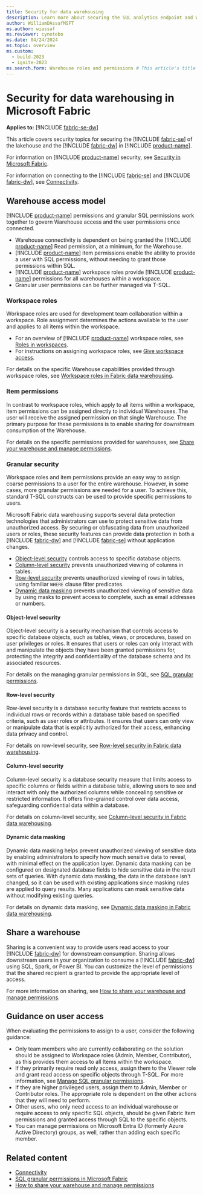 ```yaml
---
title: Security for data warehousing
description: Learn more about securing the SQL analytics endpoint and Warehouse in Microsoft Fabric.
author: WilliamDAssafMSFT
ms.author: wiassaf
ms.reviewer: cynotebo
ms.date: 04/24/2024
ms.topic: overview
ms.custom:
  - build-2023
  - ignite-2023
ms.search.form: Warehouse roles and permissions # This article's title should not change. If so, contact engineering.
---
```


# Security for data warehousing in Microsoft Fabric

**Applies to:** [!INCLUDE [fabric-se-dw](includes/applies-to-version/fabric-se-and-dw.md)]

This article covers security topics for securing the [!INCLUDE [fabric-se](includes/fabric-se.md)] of the lakehouse and the [!INCLUDE [fabric-dw](includes/fabric-dw.md)] in [!INCLUDE [product-name](../includes/product-name.md)].

For information on [!INCLUDE [product-name](../includes/product-name.md)] security, see [Security in Microsoft Fabric](../security/security-overview.md).

For information on connecting to the [!INCLUDE [fabric-se](includes/fabric-se.md)] and [!INCLUDE [fabric-dw](includes/fabric-dw.md)], see [Connectivity](connectivity.md).

## Warehouse access model

[!INCLUDE [product-name](../includes/product-name.md)] permissions and granular SQL permissions work together to govern Warehouse access and the user permissions once connected.

- Warehouse connectivity is dependent on being granted the [!INCLUDE [product-name](../includes/product-name.md)] Read permission, at a minimum, for the Warehouse.
- [!INCLUDE [product-name](../includes/product-name.md)] item permissions enable the ability to provide a user with SQL permissions, without needing to grant those permissions within SQL.
- [!INCLUDE [product-name](../includes/product-name.md)] workspace roles provide [!INCLUDE [product-name](../includes/product-name.md)] permissions for all warehouses within a workspace.
- Granular user permissions can be further managed via T-SQL.

### Workspace roles

Workspace roles are used for development team collaboration within a workspace. Role assignment determines the actions available to the user and applies to all items within the workspace.

- For an overview of [!INCLUDE [product-name](../includes/product-name.md)] workspace roles, see [Roles in workspaces](../get-started/roles-workspaces.md).
- For instructions on assigning workspace roles, see [Give workspace access](../get-started/give-access-workspaces.md).

For details on the specific Warehouse capabilities provided through workspace roles, see [Workspace roles in Fabric data warehousing](workspace-roles.md).

### Item permissions

In contrast to workspace roles, which apply to all items within a workspace, item permissions can be assigned directly to individual Warehouses. The user will receive the assigned permission on that single Warehouse. The primary purpose for these permissions is to enable sharing for downstream consumption of the Warehouse.

For details on the specific permissions provided for warehouses, see [Share your warehouse and manage permissions](share-warehouse-manage-permissions.md).

### Granular security

Workspace roles and item permissions provide an easy way to assign coarse permissions to a user for the entire warehouse. However, in some cases, more granular permissions are needed for a user. To achieve this, standard T-SQL constructs can be used to provide specific permissions to users.

Microsoft Fabric data warehousing supports several data protection technologies that administrators can use to protect sensitive data from unauthorized access. By securing or obfuscating data from unauthorized users or roles, these security features can provide data protection in both a [!INCLUDE [fabric-dw](includes/fabric-dw.md)] and [!INCLUDE [fabric-se](includes/fabric-se.md)] without application changes.

- [Object-level security](#object-level-security) controls access to specific database objects.
- [Column-level security](#column-level-security) prevents unauthorized viewing of columns in tables.
- [Row-level security](#row-level-security) prevents unauthorized viewing of rows in tables, using familiar `WHERE` clause filter predicates.
- [Dynamic data masking](#dynamic-data-masking) prevents unauthorized viewing of sensitive data by using masks to prevent access to complete, such as email addresses or numbers.

#### Object-level security

Object-level security is a security mechanism that controls access to specific database objects, such as tables, views, or procedures, based on user privileges or roles. It ensures that users or roles can only interact with and manipulate the objects they have been granted permissions for, protecting the integrity and confidentiality of the database schema and its associated resources.

For details on the managing granular permissions in SQL, see [SQL granular permissions](sql-granular-permissions.md).

#### Row-level security

Row-level security is a database security feature that restricts access to individual rows or records within a database table based on specified criteria, such as user roles or attributes. It ensures that users can only view or manipulate data that is explicitly authorized for their access, enhancing data privacy and control.

For details on row-level security, see [Row-level security in Fabric data warehousing](row-level-security.md).

#### Column-level security

Column-level security is a database security measure that limits access to specific columns or fields within a database table, allowing users to see and interact with only the authorized columns while concealing sensitive or restricted information. It offers fine-grained control over data access, safeguarding confidential data within a database.

For details on column-level security, see [Column-level security in Fabric data warehousing](column-level-security.md).

#### Dynamic data masking

Dynamic data masking helps prevent unauthorized viewing of sensitive data by enabling administrators to specify how much sensitive data to reveal, with minimal effect on the application layer. Dynamic data masking can be configured on designated database fields to hide sensitive data in the result sets of queries. With dynamic data masking, the data in the database isn't changed, so it can be used with existing applications since masking rules are applied to query results. Many applications can mask sensitive data without modifying existing queries.

For details on dynamic data masking, see [Dynamic data masking in Fabric data warehousing](dynamic-data-masking.md).

## Share a warehouse

Sharing is a convenient way to provide users read access to your [!INCLUDE [fabric-dw](includes/fabric-dw.md)] for downstream consumption. Sharing allows downstream users in your organization to consume a [!INCLUDE [fabric-dw](includes/fabric-dw.md)] using SQL, Spark, or Power BI. You can customize the level of permissions that the shared recipient is granted to provide the appropriate level of access.

For more information on sharing, see [How to share your warehouse and manage permissions](share-warehouse-manage-permissions.md).

## Guidance on user access

When evaluating the permissions to assign to a user, consider the following guidance:

- Only team members who are currently collaborating on the solution should be assigned to Workspace roles (Admin, Member, Contributor), as this provides them access to all Items within the workspace.
- If they primarily require read only access, assign them to the Viewer role and grant read access on specific objects through T-SQL.  For more information, see [Manage SQL granular permissions](sql-granular-permissions.md).
- If they are higher privileged users, assign them to Admin, Member or Contributor roles. The appropriate role is dependent on the other actions that they will need to perform.  
- Other users, who only need access to an individual warehouse or require access to only specific SQL objects, should be given Fabric Item permissions and granted access through SQL to the specific objects.
- You can manage permissions on Microsoft Entra ID (formerly Azure Active Directory) groups, as well, rather than adding each specific member.

## Related content

- [Connectivity](connectivity.md)
- [SQL granular permissions in Microsoft Fabric](sql-granular-permissions.md)
- [How to share your warehouse and manage permissions](share-warehouse-manage-permissions.md)
